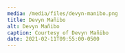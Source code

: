 ```yaml
---
media: /media/files/devyn-manibo.png
title: Devyn Mañibo
alt: Devyn Mañibo
caption: Courtesy of Devyn Mañibo
date: 2021-02-11T09:55:00-0500
---
```

